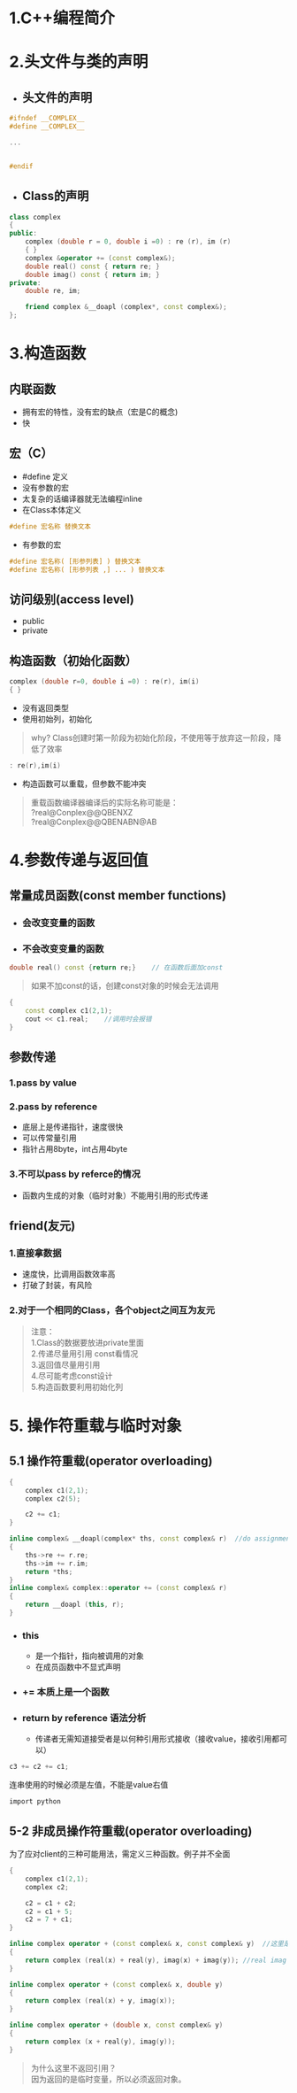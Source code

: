 # 1.C++编程简介
# 2.头文件与类的声明

* ## 头文件的声明  
```cpp
#ifndef __COMPLEX__
#define __COMPLEX__

...


#endif

```
* ## Class的声明

```cpp
class complex
{
public:
    complex (double r = 0, double i =0) : re (r), im (r)
    { }
    complex &operator += (const complex&);
    double real() const { return re; }
    double imag() const { return im; }
private:
    double re, im;

    friend complex &__doapl (complex*, const complex&);
};
```

# 3.构造函数

## 内联函数
* 拥有宏的特性，没有宏的缺点（宏是C的概念)
* 快

## 宏（C）
* #define 定义
* 没有参数的宏
* 太复杂的话编译器就无法编程inline
* 在Class本体定义
```cpp
#define 宏名称 替换文本
```
* 有参数的宏
```cpp
#define 宏名称( [形参列表] ) 替换文本
#define 宏名称( [形参列表 ,] ... ) 替换文本
```
## 访问级别(access level)
* public
* private

## 构造函数（初始化函数）

```cpp
complex (double r=0, double i =0) : re(r), im(i)
{ }
```
* 没有返回类型
* 使用初始列，初始化  
> why? Class创建时第一阶段为初始化阶段，不使用等于放弃这一阶段，降低了效率
```cpp
: re(r),im(i) 
```
* 构造函数可以重载，但参数不能冲突
> 重载函数编译器编译后的实际名称可能是：  
?real@Conplex@@QBENXZ   
?real@Conplex@@QBENABN@AB

# 4.参数传递与返回值

## 常量成员函数(const member functions)
* ### 会改变变量的函数
* ### 不会改变变量的函数
```cpp
double real() const {return re;}    // 在函数后面加const
```
> 如果不加const的话，创建const对象的时候会无法调用
```cpp
{
    const complex c1(2,1);
    cout << c1.real;    //调用时会报错
}
```

## 参数传递
### 1.pass by value
### 2.pass by reference
* 底层上是传递指针，速度很快
* 可以传常量引用
* 指针占用8byte，int占用4byte
### 3.不可以pass by referce的情况
* 函数内生成的对象（临时对象）不能用引用的形式传递
## friend(友元)
### 1.直接拿数据
* 速度快，比调用函数效率高
* 打破了封装，有风险
### 2.对于一个相同的Class，各个object之间互为友元

> 注意：  
> 1.Class的数据要放进private里面  
> 2.传递尽量用引用 const看情况  
> 3.返回值尽量用引用  
> 4.尽可能考虑const设计  
> 5.构造函数要利用初始化列

# 5. 操作符重载与临时对象

## 5.1 操作符重载(operator overloading)
```cpp
{
    complex c1(2,1);
    complex c2(5);

    c2 += c1;
}
```
```cpp
inline complex& __doapl(complex* ths, const complex& r)  //do assignment plus
{
    ths->re += r.re;
    ths->im += r.im;
    return *ths;
}
inline complex& complex::operator += (const complex& r)
{
    return __doapl (this, r);
}
```
* ### this
    * 是一个指针，指向被调用的对象
    * 在成员函数中不显式声明

* ###  += 本质上是一个函数

* ###  return by reference 语法分析
    * 传递者无需知道接受者是以何种引用形式接收（接收value，接收引用都可以）

```cpp
c3 += c2 += c1;
```
连串使用的时候必须是左值，不能是value右值  
        
    import python
    
## 5-2 非成员操作符重载(operator overloading)
为了应对client的三种可能用法，需定义三种函数。例子并不全面
```cpp
{
    complex c1(2,1);
    complex c2;

    c2 = c1 + c2;
    c2 = c1 + 5;
    c2 = 7 + c1;
}
```
```cpp
inline complex operator + (const complex& x, const complex& y)  //这里是全局函数
{
    return complex (real(x) + real(y), imag(x) + imag(y)); //real imag 也是单独定义的全局函数
}

inline complex operator + (const complex& x, double y)
{
    return complex (real(x) + y, imag(x));
}

inline complex operator + (double x, const complex& y)
{
    return complex (x + real(y), imag(y));
}
```
> 为什么这里不返回引用？  
> 因为返回的是临时变量，所以必须返回对象。